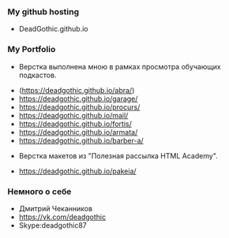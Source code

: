 ### My github hosting ###
- DeadGothic.github.io



### My Portfolio ###
* Верстка выполнена мною в рамках просмотра обучающих подкастов.
- (https://deadgothic.github.io/abra/)
- https://deadgothic.github.io/garage/
- https://deadgothic.github.io/procurs/
- https://deadgothic.github.io/mail/
- https://deadgothic.github.io/fortis/
- https://deadgothic.github.io/armata/
- https://deadgothic.github.io/barber-a/


* Верстка макетов из "Полезная рассылка HTML Academy".	
- https://deadgothic.github.io/pakeia/


### Немного о себе ###
* Дмитрий Чеканников
* https://vk.com/deadgothic
* Skype:deadgothic87


